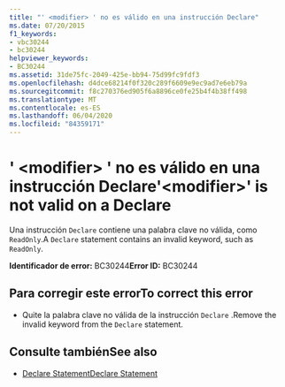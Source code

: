 ```yaml
---
title: "' <modifier> ' no es válido en una instrucción Declare"
ms.date: 07/20/2015
f1_keywords:
- vbc30244
- bc30244
helpviewer_keywords:
- BC30244
ms.assetid: 31de75fc-2049-425e-bb94-75d99fc9fdf3
ms.openlocfilehash: d4dce68214f0f320c289f6609e9ec9ad7e6eb79a
ms.sourcegitcommit: f8c270376ed905f6a8896ce0fe25b4f4b38ff498
ms.translationtype: MT
ms.contentlocale: es-ES
ms.lasthandoff: 06/04/2020
ms.locfileid: "84359171"
---
```

# <a name="modifier-is-not-valid-on-a-declare"></a><span data-ttu-id="47806-102">' \<modifier> ' no es válido en una instrucción Declare</span><span class="sxs-lookup"><span data-stu-id="47806-102">'\<modifier>' is not valid on a Declare</span></span>
<span data-ttu-id="47806-103">Una instrucción `Declare` contiene una palabra clave no válida, como `ReadOnly`.</span><span class="sxs-lookup"><span data-stu-id="47806-103">A `Declare` statement contains an invalid keyword, such as `ReadOnly`.</span></span>  
  
 <span data-ttu-id="47806-104">**Identificador de error:** BC30244</span><span class="sxs-lookup"><span data-stu-id="47806-104">**Error ID:** BC30244</span></span>  
  
## <a name="to-correct-this-error"></a><span data-ttu-id="47806-105">Para corregir este error</span><span class="sxs-lookup"><span data-stu-id="47806-105">To correct this error</span></span>  
  
- <span data-ttu-id="47806-106">Quite la palabra clave no válida de la instrucción `Declare` .</span><span class="sxs-lookup"><span data-stu-id="47806-106">Remove the invalid keyword from the `Declare` statement.</span></span>  
  
## <a name="see-also"></a><span data-ttu-id="47806-107">Consulte también</span><span class="sxs-lookup"><span data-stu-id="47806-107">See also</span></span>

- [<span data-ttu-id="47806-108">Declare Statement</span><span class="sxs-lookup"><span data-stu-id="47806-108">Declare Statement</span></span>](../language-reference/statements/declare-statement.md)
